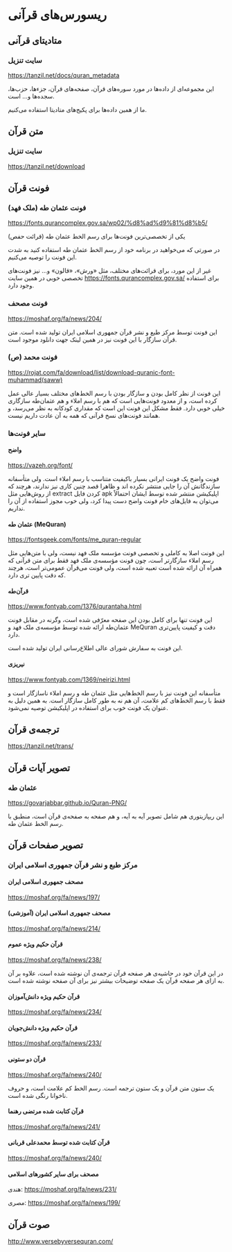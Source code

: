# ریسورس‌های قرآنی

## متادیتای قرآنی

### سایت تنزیل

https://tanzil.net/docs/quran_metadata

این مجموعه‌ای از داده‌ها در مورد سوره‌های قرآن، صفحه‌های قرآن، جزءها، حزب‌ها، سجده‌ها و... است.

ما از همین داده‌ها برای پکیج‌های متادیتا استفاده می‌کنیم.

## متن قرآن

### سایت تنزیل

https://tanzil.net/download

## فونت قرآن

### فونت عثمان طه (ملک فهد)

https://fonts.qurancomplex.gov.sa/wp02/%d8%ad%d9%81%d8%b5/

یکی از تخصصی‌ترین فونت‌ها برای رسم الخط عثمان طه (قرائت حفص)

در صورتی که می‌خواهید در برنامه خود از رسم الخط عثمان طه استفاده کنید به شدت این فونت را توصیه می‌کنیم.

غیر از این مورد، برای قرائت‌های مختلف، مثل «ورش»، «قالون» و... نیز فونت‌های تخصصی خوبی در همین سایت https://fonts.qurancomplex.gov.sa/ برای استفاده وجود دارد.

### فونت مصحف

https://moshaf.org/fa/news/204/

این فونت توسط مرکز طبع و نشر قرآن جمهوری اسلامی ایران تولید شده است. متن قرآن سازگار با این فونت نیز در همین لینک جهت دانلود موجود است.

### فونت محمد (ص)

https://rojat.com/fa/download/list/download-quranic-font-muhammad(saww)

این فونت از نظر کامل بودن و سازگار بودن با رسم الخط‌های مختلف بسیار عالی عمل کرده است، و از معدود فونت‌هایی است که هم با رسم املاء و هم عثمان‌طه سازگاری خیلی خوبی دارد. فقط مشکل این فونت این است که مقداری کودکانه به نظر می‌رسد، و همانند فونت‌های نسخ قرآنی که همه به آن عادت داریم نیست.

### سایر فونت‌ها

#### واضح

https://vazeh.org/font/

فونت واضح یک فونت ایرانی بسیار باکیفیت متناسب با رسم املاء است. ولی متأسفانه سازندگانش آن را جایی منتشر نکرده اند و ظاهرا قصد چنین کاری نیز ندارند، هرچند که از روش‌هایی مثل extract کردن فایل apk اپلیکیشن منتشر شده توسط ایشان احتمالاً می‌توان به فایل‌های خام فونت واضح دست پیدا کرد، ولی خوب مجوز استفاده از آن را نداریم.

#### عثمان طه (MeQuran)

https://fontsgeek.com/fonts/me_quran-regular

این فونت اصلا به کاملی و تخصصی فونت مؤسسه ملک فهد نیست، ولی با متن‌هایی مثل رسم املاء سازگارتر است، چون فونت مؤسسه‌ی ملک فهد فقط برای متن قرآنی که همراه آن ارائه شده است تعبیه شده است، ولی فونت می‌قرآن عمومی‌تر است، هرچند که دقت پایین تری دارد.

#### قرآن‌طه

https://www.fontyab.com/1376/qurantaha.html

این فونت تنها برای کامل بودن این صفحه معرّفی شده است، وگرنه در مقابل فونت عثمان‌طه ارائه شده توسط مؤسسه‌ی ملک فهد و MeQuran دقت و کیفیت پایین‌تری دارد.

این فونت به سفارش شورای عالی اطلاع‌رسانی ایران تولید شده است.

#### نیریزی

https://www.fontyab.com/1369/neirizi.html

متأسفانه این فونت نیز با رسم الخط‌هایی مثل عثمان طه و رسم املاء ناسازگار است و فقط با رسم الخط‌های کم علامت، آن هم نه به طور کامل سازگار است. به همین دلیل به عنوان یک فونت خوب برای استفاده در اپلیکیشن توصیه نمی‌شود.

## ترجمه‌ی قرآن

https://tanzil.net/trans/

## تصویر آیات قرآن

### عثمان طه

https://govarjabbar.github.io/Quran-PNG/

این ریپازیتوری هم شامل تصویر آیه به آیه، و هم صفحه به صفحه‌ی قرآن است، منطبق با رسم الخط عثمان طه.

## تصویر صفحات قرآن

### مرکز طبع و نشر قرآن جمهوری اسلامی ایران

#### مصحف جمهوری اسلامی ایران

https://moshaf.org/fa/news/197/

#### مصحف جمهوری اسلامی ایران (آموزشی)

https://moshaf.org/fa/news/214/

#### قرآن حکیم ویژه عموم

https://moshaf.org/fa/news/238/

در این قرآن خود در حاشیه‌ی هر صفحه قرآن ترجمه‌ی آن نوشته شده است، علاوه بر آن به ازای هر صفحه قرآن یک صفحه توضیحات بیشتر نیز برای آن صفحه نوشته شده است.

#### قرآن حکیم ویژه دانش‌آموزان

https://moshaf.org/fa/news/234/

#### قرآن حکیم ویژه دانش‌جویان

https://moshaf.org/fa/news/233/

#### قرآن دو ستونی

https://moshaf.org/fa/news/240/

یک ستون متن قرآن و یک ستون ترجمه است. رسم الخط کم علامت است، و حروف ناخوانا رنگی شده است.

#### قرآن کتابت شده مرتضی رهنما

https://moshaf.org/fa/news/241/

#### قرآن کتابت شده توسط محمدعلی قربانی

https://moshaf.org/fa/news/240/

#### مصحف برای سایر کشورهای اسلامی

هندی: https://moshaf.org/fa/news/231/

مصری: https://moshaf.org/fa/news/199/

## صوت قرآن

http://www.versebyversequran.com/
